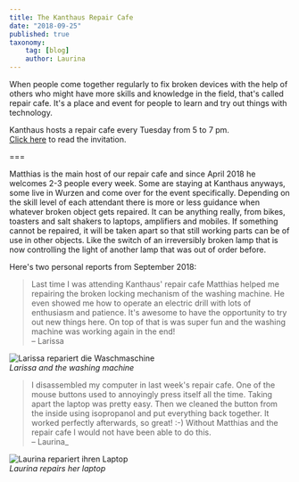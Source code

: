 ```yaml
---
title: The Kanthaus Repair Cafe
date: "2018-09-25"
published: true
taxonomy:
    tag: [blog]
    author: Laurina
---
```


When people come together regularly to fix broken devices with the help of others who might have more skills and knowledge in the field, that's called repair cafe. It's a place and event for people to learn and try out things with technology.

Kanthaus hosts a repair cafe every Tuesday from 5 to 7 pm.<br>
[Click here](https://kanthaus.online/projects/repaircafe) to read the invitation.

===

Matthias is the main host of our repair cafe and since April 2018 he welcomes 2-3 people every week. Some are staying at Kanthaus anyways, some live in Wurzen and come over for the event specifically. Depending on the skill level of each attendant there is more or less guidance when whatever broken object gets repaired. It can be anything really, from bikes, toasters and salt shakers to laptops, amplifiers and mobiles. If something cannot be repaired, it will be taken apart so that still working parts can be of use in other objects. Like the switch of an irreversibly broken lamp that is now controlling the light of another lamp that was out of order before.

Here's two personal reports from September 2018:

> Last time I was attending Kanthaus' repair cafe Matthias helped me repairing the broken locking mechanism of the washing machine. He even showed me how to operate an electric drill with lots of enthusiasm and patience. It's awesome to have the opportunity to try out new things here. On top of that is was super fun and the washing machine was working again in the end!<br>
> – Larissa

![Larissa repariert die Waschmaschine](Larissa-repariert-Waschmaschine.jpg)<br>
_Larissa and the washing machine_

> I disassembled my computer in last week's repair cafe. One of the mouse buttons used to annoyingly press itself all the time. Taking apart the laptop was pretty easy. Then we cleaned the button from the inside using isopropanol and put everything back together. It worked perfectly afterwards, so great! :-) Without Matthias and the repair cafe I would not have been able to do this.<br>
> – Laurina_

![Laurina repariert ihren Laptop](0Laurina-repariert-Laptop2.jpg)<br>
_Laurina repairs her laptop_
